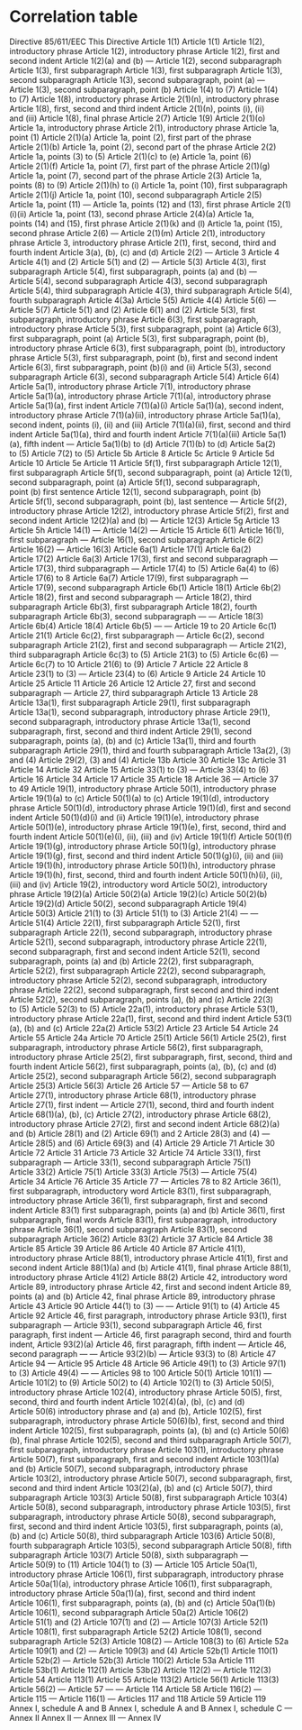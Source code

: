 # Correlation table

Directive 85/611/EEC This Directive Article 1(1) Article 1(1) Article 1(2), introductory phrase Article 1(2), introductory phrase Article 1(2), first and second indent Article 1(2)(a) and (b) — Article 1(2), second subparagraph Article 1(3), first subparagraph Article 1(3), first subparagraph Article 1(3), second subparagraph Article 1(3), second subparagraph, point (a) — Article 1(3), second subparagraph, point (b) Article 1(4) to (7) Article 1(4) to (7) Article 1(8), introductory phrase Article 2(1)(n), introductory phrase Article 1(8), first, second and third indent Article 2(1)(n), points (i), (ii) and (iii) Article 1(8), final phrase Article 2(7) Article 1(9) Article 2(1)(o) Article 1a, introductory phrase Article 2(1), introductory phrase Article 1a, point (1) Article 2(1)(a) Article 1a, point (2), first part of the phrase Article 2(1)(b) Article 1a, point (2), second part of the phrase Article 2(2) Article 1a, points (3) to (5) Article 2(1)(c) to (e) Article 1a, point (6) Article 2(1)(f) Article 1a, point (7), first part of the phrase Article 2(1)(g) Article 1a, point (7), second part of the phrase Article 2(3) Article 1a, points (8) to (9) Article 2(1)(h) to (i) Article 1a, point (10), first subparagraph Article 2(1)(j) Article 1a, point (10), second subparagraph Article 2(5) Article 1a, point (11) — Article 1a, points (12) and (13), first phrase Article 2(1)(i)(ii) Article 1a, point (13), second phrase Article 2(4)(a) Article 1a, points (14) and (15), first phrase Article 2(1)(k) and (l) Article 1a, point (15), second phrase Article 2(6) — Article 2(1)(m) Article 2(1), introductory phrase Article 3, introductory phrase Article 2(1), first, second, third and fourth indent Article 3(a), (b), (c) and (d) Article 2(2) — Article 3 Article 4 Article 4(1) and (2) Article 5(1) and (2) — Article 5(3) Article 4(3), first subparagraph Article 5(4), first subparagraph, points (a) and (b) — Article 5(4), second subparagraph Article 4(3), second subparagraph Article 5(4), third subparagraph Article 4(3), third subparagraph Article 5(4), fourth subparagraph Article 4(3a) Article 5(5) Article 4(4) Article 5(6) — Article 5(7) Article 5(1) and (2) Article 6(1) and (2) Article 5(3), first subparagraph, introductory phrase Article 6(3), first subparagraph, introductory phrase Article 5(3), first subparagraph, point (a) Article 6(3), first subparagraph, point (a) Article 5(3), first subparagraph, point (b), introductory phrase Article 6(3), first subparagraph, point (b), introductory phrase Article 5(3), first subparagraph, point (b), first and second indent Article 6(3), first subparagraph, point (b)(i) and (ii) Article 5(3), second subparagraph Article 6(3), second subparagraph Article 5(4) Article 6(4) Article 5a(1), introductory phrase Article 7(1), introductory phrase Article 5a(1)(a), introductory phrase Article 7(1)(a), introductory phrase Article 5a(1)(a), first indent Article 7(1)(a)(i) Article 5a(1)(a), second indent, introductory phrase Article 7(1)(a)(ii), introductory phrase Article 5a(1)(a), second indent, points (i), (ii) and (iii) Article 7(1)(a)(ii), first, second and third indent Article 5a(1)(a), third and fourth indent Article 7(1)(a)(iii) Article 5a(1)(a), fifth indent — Article 5a(1)(b) to (d) Article 7(1)(b) to (d) Article 5a(2) to (5) Article 7(2) to (5) Article 5b Article 8 Article 5c Article 9 Article 5d Article 10 Article 5e Article 11 Article 5f(1), first subparagraph Article 12(1), first subparagraph Article 5f(1), second subparagraph, point (a) Article 12(1), second subparagraph, point (a) Article 5f(1), second subparagraph, point (b) first sentence Article 12(1), second subparagraph, point (b) Article 5f(1), second subparagraph, point (b), last sentence — Article 5f(2), introductory phrase Article 12(2), introductory phrase Article 5f(2), first and second indent Article 12(2)(a) and (b) — Article 12(3) Article 5g Article 13 Article 5h Article 14(1) — Article 14(2) — Article 15 Article 6(1) Article 16(1), first subparagraph — Article 16(1), second subparagraph Article 6(2) Article 16(2) — Article 16(3) Article 6a(1) Article 17(1) Article 6a(2) Article 17(2) Article 6a(3) Article 17(3), first and second subparagraph — Article 17(3), third subparagraph — Article 17(4) to (5) Article 6a(4) to (6) Article 17(6) to 8 Article 6a(7) Article 17(9), first subparagraph — Article 17(9), second subparagraph Article 6b(1) Article 18(1) Article 6b(2) Article 18(2), first and second subparagraph — Article 18(2), third subparagraph Article 6b(3), first subparagraph Article 18(2), fourth subparagraph Article 6b(3), second subparagraph — — Article 18(3) Article 6b(4) Article 18(4) Article 6b(5) — — Article 19 to 20 Article 6c(1) Article 21(1) Article 6c(2), first subparagraph — Article 6c(2), second subparagraph Article 21(2), first and second subparagraph — Article 21(2), third subparagraph Article 6c(3) to (5) Article 21(3) to (5) Article 6c(6) — Article 6c(7) to 10 Article 21(6) to (9) Article 7 Article 22 Article 8 Article 23(1) to (3) — Article 23(4) to (6) Article 9 Article 24 Article 10 Article 25 Article 11 Article 26 Article 12 Article 27, first and second subparagraph — Article 27, third subparagraph Article 13 Article 28 Article 13a(1), first subparagraph Article 29(1), first subparagraph Article 13a(1), second subparagraph, introductory phrase Article 29(1), second subparagraph, introductory phrase Article 13a(1), second subparagraph, first, second and third indent Article 29(1), second subparagraph, points (a), (b) and (c) Article 13a(1), third and fourth subparagraph Article 29(1), third and fourth subparagraph Article 13a(2), (3) and (4) Article 29(2), (3) and (4) Article 13b Article 30 Article 13c Article 31 Article 14 Article 32 Article 15 Article 33(1) to (3) — Article 33(4) to (6) Article 16 Article 34 Article 17 Article 35 Article 18 Article 36 — Article 37 to 49 Article 19(1), introductory phrase Article 50(1), introductory phrase Article 19(1)(a) to (c) Article 50(1)(a) to (c) Article 19(1)(d), introductory phrase Article 50(1)(d), introductory phrase Article 19(1)(d), first and second indent Article 50(1)(d)(i) and (ii) Article 19(1)(e), introductory phrase Article 50(1)(e), introductory phrase Article 19(1)(e), first, second, third and fourth indent Article 50(1)(e)(i), (ii), (iii) and (iv) Article 19(1)(f) Article 50(1)(f) Article 19(1)(g), introductory phrase Article 50(1)(g), introductory phrase Article 19(1)(g), first, second and third indent Article 50(1)(g)(i), (ii) and (iii) Article 19(1)(h), introductory phrase Article 50(1)(h), introductory phrase Article 19(1)(h), first, second, third and fourth indent Article 50(1)(h)(i), (ii), (iii) and (iv) Article 19(2), introductory word Article 50(2), introductory phrase Article 19(2)(a) Article 50(2)(a) Article 19(2)(c) Article 50(2)(b) Article 19(2)(d) Article 50(2), second subparagraph Article 19(4) Article 50(3) Article 21(1) to (3) Article 51(1) to (3) Article 21(4) — — Article 51(4) Article 22(1), first subparagraph Article 52(1), first subparagraph Article 22(1), second subparagraph, introductory phrase Article 52(1), second subparagraph, introductory phrase Article 22(1), second subparagraph, first and second indent Article 52(1), second subparagraph, points (a) and (b) Article 22(2), first subparagraph, Article 52(2), first subparagraph Article 22(2), second subparagraph, introductory phrase Article 52(2), second subparagraph, introductory phrase Article 22(2), second subparagraph, first second and third indent Article 52(2), second subparagraph, points (a), (b) and (c) Article 22(3) to (5) Article 52(3) to (5) Article 22a(1), introductory phrase Article 53(1), introductory phrase Article 22a(1), first, second and third indent Article 53(1)(a), (b) and (c) Article 22a(2) Article 53(2) Article 23 Article 54 Article 24 Article 55 Article 24a Article 70 Article 25(1) Article 56(1) Article 25(2), first subparagraph, introductory phrase Article 56(2), first subparagraph, introductory phrase Article 25(2), first subparagraph, first, second, third and fourth indent Article 56(2), first subparagraph, points (a), (b), (c) and (d) Article 25(2), second subparagraph Article 56(2), second subparagraph Article 25(3) Article 56(3) Article 26 Article 57 — Article 58 to 67 Article 27(1), introductory phrase Article 68(1), introductory phrase Article 27(1), first indent — Article 27(1), second, third and fourth indent Article 68(1)(a), (b), (c) Article 27(2), introductory phrase Article 68(2), introductory phrase Article 27(2), first and second indent Article 68(2)(a) and (b) Article 28(1) and (2) Article 69(1) and 2 Article 28(3) and (4) — Article 28(5) and (6) Article 69(3) and (4) Article 29 Article 71 Article 30 Article 72 Article 31 Article 73 Article 32 Article 74 Article 33(1), first subparagraph — Article 33(1), second subparagraph Article 75(1) Article 33(2) Article 75(1) Article 33(3) Article 75(3) — Article 75(4) Article 34 Article 76 Article 35 Article 77 — Articles 78 to 82 Article 36(1), first subparagraph, introductory word Article 83(1), first subparagraph, introductory phrase Article 36(1), first subparagraph, first and second indent Article 83(1) first subparagraph, points (a) and (b) Article 36(1), first subparagraph, final words Article 83(1), first subparagraph, introductory phrase Article 36(1), second subparagraph Article 83(1), second subparagraph Article 36(2) Article 83(2) Article 37 Article 84 Article 38 Article 85 Article 39 Article 86 Article 40 Article 87 Article 41(1), introductory phrase Article 88(1), introductory phrase Article 41(1), first and second indent Article 88(1)(a) and (b) Article 41(1), final phrase Article 88(1), introductory phrase Article 41(2) Article 88(2) Article 42, introductory word Article 89, introductory phrase Article 42, first and second indent Article 89, points (a) and (b) Article 42, final phrase Article 89, introductory phrase Article 43 Article 90 Article 44(1) to (3) — — Article 91(1) to (4) Article 45 Article 92 Article 46, first paragraph, introductory phrase Article 93(1), first subparagraph — Article 93(1), second subparagraph Article 46, first paragraph, first indent — Article 46, first paragraph second, third and fourth indent, Article 93(2)(a) Article 46, first paragraph, fifth indent — Article 46, second paragraph — — Article 93(2)(b) — Article 93(3) to (8) Article 47 Article 94 — Article 95 Article 48 Article 96 Article 49(1) to (3) Article 97(1) to (3) Article 49(4) — — Articles 98 to 100 Article 50(1) Article 101(1) — Article 101(2) to (9) Article 50(2) to (4) Article 102(1) to (3) Article 50(5), introductory phrase Article 102(4), introductory phrase Article 50(5), first, second, third and fourth indent Article 102(4)(a), (b), (c) and (d) Article 50(6) introductory phrase and (a) and (b), Article 102(5), first subparagraph, introductory phrase Article 50(6)(b), first, second and third indent Article 102(5), first subparagraph, points (a), (b) and (c) Article 50(6)(b), final phrase Article 102(5), second and third subparagraph Article 50(7), first subparagraph, introductory phrase Article 103(1), introductory phrase Article 50(7), first subparagraph, first and second indent Article 103(1)(a) and (b) Article 50(7), second subparagraph, introductory phrase Article 103(2), introductory phrase Article 50(7), second subparagraph, first, second and third indent Article 103(2)(a), (b) and (c) Article 50(7), third subparagraph Article 103(3) Article 50(8), first subparagraph Article 103(4) Article 50(8), second subparagraph, introductory phrase Article 103(5), first subparagraph, introductory phrase Article 50(8), second subparagraph, first, second and third indent Article 103(5), first subparagraph, points (a), (b) and (c) Article 50(8), third subparagraph Article 103(6) Article 50(8), fourth subparagraph Article 103(5), second subparagraph Article 50(8), fifth subparagraph Article 103(7) Article 50(8), sixth subparagraph — Article 50(9) to (11) Article 104(1) to (3) — Article 105 Article 50a(1), introductory phrase Article 106(1), first subparagraph, introductory phrase Article 50a(1)(a), introductory phrase Article 106(1), first subparagraph, introductory phrase Article 50a(1)(a), first, second and third indent Article 106(1), first subparagraph, points (a), (b) and (c) Article 50a(1)(b) Article 106(1), second subparagraph Article 50a(2) Article 106(2) Article 51(1) and (2) Article 107(1) and (2) — Article 107(3) Article 52(1) Article 108(1), first subparagraph Article 52(2) Article 108(1), second subparagraph Article 52(3) Article 108(2) — Article 108(3) to (6) Article 52a Article 109(1) and (2) — Article 109(3) and (4) Article 52b(1) Article 110(1) Article 52b(2) — Article 52b(3) Article 110(2) Article 53a Article 111 Article 53b(1) Article 112(1) Article 53b(2) Article 112(2) — Article 112(3) Article 54 Article 113(1) Article 55 Article 113(2) Article 56(1) Article 113(3) Article 56(2) — Article 57 — — Article 114 Article 58 Article 116(2) — Article 115 — Article 116(1) — Articles 117 and 118 Article 59 Article 119 Annex I, schedule A and B Annex I, schedule A and B Annex I, schedule C — Annex II Annex II — Annex III — Annex IV